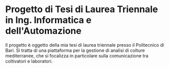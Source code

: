 # Progetto di Tesi di Laurea Triennale in Ing. Informatica e dell'Automazione 
Il progetto è oggetto della mia tesi di laurea triennale presso il Politecnico di Bari.
Si tratta di una piattaforma per la gestione di analisi di colture mediterranee, che si focalizza in particolare sulla comunicazione tra coltivatori e laboratori.

